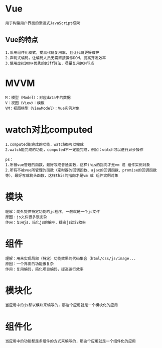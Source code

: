 # Vue
    用于构建用户界面的渐进式JavaScript框架
## Vue的特点
    1.采用组件化模式，提高代码复用率，且让代码更好维护
    2.声明式编码，让编码人员无需直接操作DOM，提高开发效率
    3.使用虚拟DOM+优秀的Diff算法，尽量复用DOM节点

# MVVM
    M：模型（Model）：对应data中的数据
    V：视图（View）：模板
    VM：视图模型（ViewModel）：Vue实例对象

# watch对比computed
    1.computed能完成的功能，watch都可以完成
    2.watch能完成的功能，computed不一定能完成，例如：watch可以进行异步操作

    ps：
    1.所被vue管理的函数，最好写成普通函数，这样this的指向才是vm 或 组件实例对象
    2.所有不被vue所管理的函数（定时器的回调函数、ajax的回调函数、promise的回调函数等），最好写成箭头函数，这样this的指向才是vm 或 组件实例对象

# 模块
    理解：向外提供特定功能的js程序，一般就是一个js文件
    原因：js文件很多很复杂
    作用：复用js，简化js的编写，提高js运行效率
# 组件
    理解：用来实现局部（特定）功能效果的代码集合（html/css/js/image...
    原因：一个界面的功能很复杂
    作用：复用编码，简化项目编码，提高运行效率

# 模块化
    当应用中的js都以模块来编写的，那这个应用就是一个模块化的应用

# 组件化
    当应用中的功能都是多组件的方式来编写的，那这个应用就是一个组件化的应用